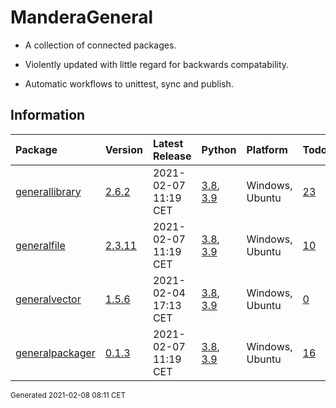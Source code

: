 # ManderaGeneral
 - A collection of connected packages.

 - Violently updated with little regard for backwards compatability.

 - Automatic workflows to unittest, sync and publish.

## Information
| Package                                                              | Version                                            | Latest Release       | Python                                                                                                                   | Platform        | Todos                                                        |   Hierarchy |
|:---------------------------------------------------------------------|:---------------------------------------------------|:---------------------|:-------------------------------------------------------------------------------------------------------------------------|:----------------|:-------------------------------------------------------------|------------:|
| [generallibrary](https://github.com/ManderaGeneral/generallibrary)   | [2.6.2](https://pypi.org/project/generallibrary/)  | 2021-02-07 11:19 CET | [3.8](https://www.python.org/downloads/release/python-380/), [3.9](https://www.python.org/downloads/release/python-390/) | Windows, Ubuntu | [23](https://github.com/ManderaGeneral/generallibrary#Todo)  |           0 |
| [generalfile](https://github.com/ManderaGeneral/generalfile)         | [2.3.11](https://pypi.org/project/generalfile/)    | 2021-02-07 11:19 CET | [3.8](https://www.python.org/downloads/release/python-380/), [3.9](https://www.python.org/downloads/release/python-390/) | Windows, Ubuntu | [10](https://github.com/ManderaGeneral/generalfile#Todo)     |           1 |
| [generalvector](https://github.com/ManderaGeneral/generalvector)     | [1.5.6](https://pypi.org/project/generalvector/)   | 2021-02-04 17:13 CET | [3.8](https://www.python.org/downloads/release/python-380/), [3.9](https://www.python.org/downloads/release/python-390/) | Windows, Ubuntu | [0](https://github.com/ManderaGeneral/generalvector#Todo)    |           1 |
| [generalpackager](https://github.com/ManderaGeneral/generalpackager) | [0.1.3](https://pypi.org/project/generalpackager/) | 2021-02-07 11:19 CET | [3.8](https://www.python.org/downloads/release/python-380/), [3.9](https://www.python.org/downloads/release/python-390/) | Windows, Ubuntu | [16](https://github.com/ManderaGeneral/generalpackager#Todo) |           2 |

<sup>
Generated 2021-02-08 08:11 CET
</sup>
